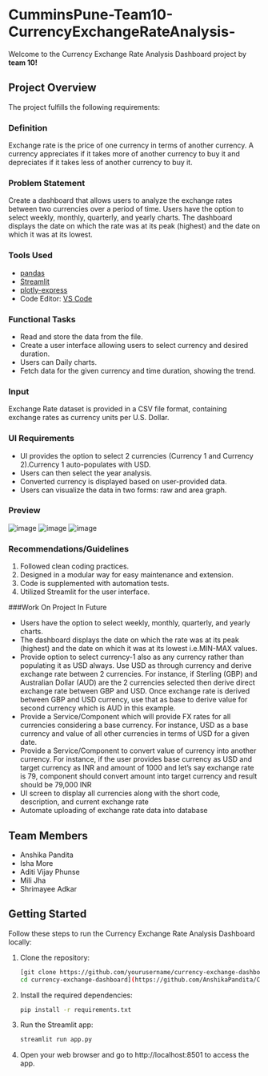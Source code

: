 # CumminsPune-Team10-CurrencyExchangeRateAnalysis-

Welcome to the Currency Exchange Rate Analysis Dashboard project by **team 10!** 

## Project Overview

The project fulfills the following requirements:

### Definition

Exchange rate is the price of one currency in terms of another currency. A currency appreciates if it takes more of another currency to buy it and depreciates if it takes less of another currency to buy it.

### Problem Statement

Create a dashboard that allows users to analyze the exchange rates between two currencies over a period of time. Users have the option to select weekly, monthly, quarterly, and yearly charts. The dashboard displays the date on which the rate was at its peak (highest) and the date on which it was at its lowest.

### Tools Used

- [pandas](https://pandas.pydata.org/)
- [Streamlit](https://streamlit.io/)
- [plotly-express](https://plotly.com/python/plotly-express/)
- Code Editor: [VS Code](https://code.visualstudio.com/)

### Functional Tasks

-  Read and store the data from the file.
-  Create a user interface allowing users to select currency and desired duration.
-  Users can Daily charts.
-  Fetch data for the given currency and time duration, showing the trend.
### Input

Exchange Rate dataset is provided in a CSV file format, containing exchange rates as currency units per U.S. Dollar. 

### UI Requirements

- UI provides the option to select 2 currencies (Currency 1 and Currency 2).Currency 1 auto-populates with USD.
- Users can then select the year analysis.
- Converted currency is displayed based on user-provided data.
- Users can visualize the data in two forms: raw and area graph.
  
### Preview


![image](https://github.com/AnshikaPandita/CumminsPune-Team10-CurrencyExchangeRateAnalysis-/assets/96713901/498fbd26-91c1-4b5f-967d-239336ff3fed)
![image](https://github.com/AnshikaPandita/CumminsPune-Team10-CurrencyExchangeRateAnalysis-/assets/96713901/4b01ed83-893a-4c58-b224-ab9a1dded990)
![image](https://github.com/AnshikaPandita/CumminsPune-Team10-CurrencyExchangeRateAnalysis-/assets/96713901/0562cbab-9f8d-47d8-a894-983e7364d7f5)

### Recommendations/Guidelines

1. Followed clean coding practices.
2. Designed in a modular way for easy maintenance and extension.
3. Code is supplemented with automation tests.
4. Utilized Streamlit for the user interface.

###Work On Project In Future
- Users have the option to select weekly, monthly, quarterly, and yearly charts.
- The dashboard displays the date on which the rate was at its peak (highest) and the date on which it was at its lowest i.e.MIN-MAX values.
- Provide option to select currency-1 also as any currency rather than populating it as USD
always. Use USD as through currency and derive exchange rate between 2 currencies. For
instance, if Sterling (GBP) and Australian Dollar (AUD) are the 2 currencies selected then
derive direct exchange rate between GBP and USD. Once exchange rate is derived between
GBP and USD currency, use that as base to derive value for second currency which is AUD in
this example.
- Provide a Service/Component which will provide FX rates for all currencies considering a
base currency. For instance, USD as a base currency and value of all other currencies in
terms of USD for a given date.
- Provide a Service/Component to convert value of currency into another currency. For
instance, if the user provides base currency as USD and target currency as INR and amount
of 1000 and let’s say exchange rate is 79, component should convert amount into target
currency and result should be 79,000 INR
- UI screen to display all currencies along with the short code, description, and current
exchange rate
- Automate uploading of exchange rate data into database
  
## Team Members

- Anshika Pandita
- Isha More
- Aditi Vijay Phunse
- Mili Jha
- Shrimayee Adkar

## Getting Started

Follow these steps to run the Currency Exchange Rate Analysis Dashboard locally:


1. Clone the repository:

   ```bash
   [git clone https://github.com/yourusername/currency-exchange-dashboard.git
   cd currency-exchange-dashboard](https://github.com/AnshikaPandita/CumminsPune-Team10-Curre)
   
2. Install the required dependencies:

   ```bash
   pip install -r requirements.txt 


3. Run the Streamlit app:

     ```bash
   streamlit run app.py

4. Open your web browser and go to http://localhost:8501 to access the app.




